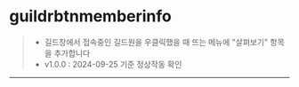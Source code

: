 # guildrbtnmemberinfo
> * 길드창에서 접속중인 길드원을 우클릭했을 때 뜨는 메뉴에 "살펴보기" 항목을 추가합니다
> * v1.0.0 : 2024-09-25 기준 정상작동 확인

---